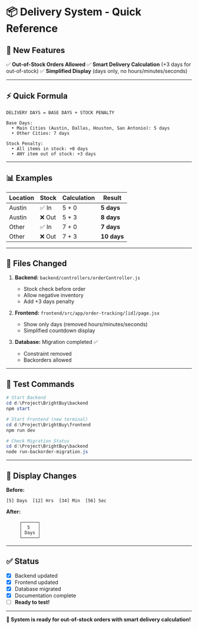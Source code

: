 # 📦 Delivery System - Quick Reference

## 🎯 New Features

✅ **Out-of-Stock Orders Allowed**
✅ **Smart Delivery Calculation** (+3 days for out-of-stock)
✅ **Simplified Display** (days only, no hours/minutes/seconds)

---

## ⚡ Quick Formula

```
DELIVERY DAYS = BASE DAYS + STOCK PENALTY

Base Days:
  • Main Cities (Austin, Dallas, Houston, San Antonio): 5 days
  • Other Cities: 7 days

Stock Penalty:
  • All items in stock: +0 days
  • ANY item out of stock: +3 days
```

---

## 📊 Examples

| Location | Stock | Calculation | Result |
|----------|-------|-------------|--------|
| Austin   | ✅ In | 5 + 0 | **5 days** |
| Austin   | ❌ Out | 5 + 3 | **8 days** |
| Other    | ✅ In | 7 + 0 | **7 days** |
| Other    | ❌ Out | 7 + 3 | **10 days** |

---

## 🔧 Files Changed

1. **Backend:** `backend/controllers/orderController.js`
   - Stock check before order
   - Allow negative inventory
   - Add +3 days penalty

2. **Frontend:** `frontend/src/app/order-tracking/[id]/page.jsx`
   - Show only days (removed hours/minutes/seconds)
   - Simplified countdown display

3. **Database:** Migration completed ✅
   - Constraint removed
   - Backorders allowed

---

## 🧪 Test Commands

```powershell
# Start Backend
cd d:\Project\BrightBuy\backend
npm start

# Start Frontend (new terminal)
cd d:\Project\BrightBuy\frontend
npm run dev

# Check Migration Status
cd d:\Project\BrightBuy\backend
node run-backorder-migration.js
```

---

## 📝 Display Changes

**Before:**
```
[5] Days  [12] Hrs  [34] Min  [56] Sec
```

**After:**
```
     ┌──────┐
     │  5   │
     │ Days │
     └──────┘
```

---

## ✅ Status

- [x] Backend updated
- [x] Frontend updated
- [x] Database migrated
- [x] Documentation complete
- [ ] **Ready to test!**

---

**🚀 System is ready for out-of-stock orders with smart delivery calculation!**
